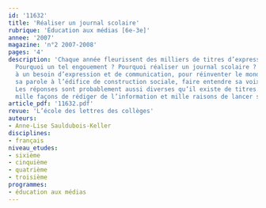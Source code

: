 ```yaml
---
id: '11632'
title: 'Réaliser un journal scolaire'
rubrique: 'Éducation aux médias [6e-3e]'
annee: '2007'
magazine: 'n°2 2007-2008'
pages: '4'
description: 'Chaque année fleurissent des milliers de titres d’expression scolaire.
  Pourquoi un tel engouement ? Pourquoi réaliser un journal scolaire ?  Pour répondre
  à un besoin d’expression et de communication, pour réinventer le monde, pour apporter
  sa parole à l’édifice de construction sociale, faire entendre sa voix et sa différence.
  Les réponses sont probablement aussi diverses qu’il existe de titres. Car il y a
  mille façons de rédiger de l’information et mille raisons de lancer sa formule…'
article_pdf: '11632.pdf'
revue: 'L’école des lettres des collèges'
auteurs:
- Anne-Lise Sauldubois-Keller
disciplines:
- français
niveau_etudes:
- sixième
- cinquième
- quatrième
- troisième
programmes:
- éducation aux médias
---
```

